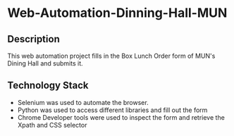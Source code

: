# Web-Automation-Dinning-Hall-MUN
## Description
<p> This web automation project fills in the Box Lunch Order form of MUN's Dining Hall and submits it. </p>

## Technology Stack
* Selenium was used to automate the browser.
* Python was used to access different libraries and fill out the form
* Chrome Developer tools were used to inspect the form and retrieve the Xpath and CSS selector
